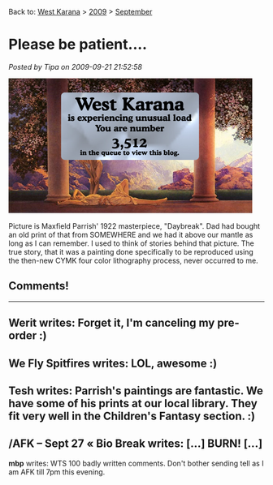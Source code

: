 Back to: [West Karana](/posts/westkarana.md) > [2009](/posts/2009/westkarana.md) > [September](./westkarana.md)
# Please be patient....

*Posted by Tipa on 2009-09-21 21:52:58*

![It's worth the wait!](../../../uploads/2009/09/bepatient.jpg "It's worth the wait!")

Picture is Maxfield Parrish' 1922 masterpiece, "Daybreak". Dad had bought an old print of that from SOMEWHERE and we had it above our mantle as long as I can remember. I used to think of stories behind that picture. The true story, that it was a painting done specifically to be reproduced using the then-new CYMK four color lithography process, never occurred to me.

## Comments!
---
**Werit** writes: Forget it, I'm canceling my pre-order :)
---
**We Fly Spitfires** writes: LOL, awesome :)
---
**Tesh** writes: Parrish's paintings are fantastic.  We have some of his prints at our local library.  They fit very well in the Children's Fantasy section.  :)
---
**/AFK &#8211; Sept 27 &laquo; Bio Break** writes: [...] BURN! [...]
---
**mbp** writes: WTS 100 badly written comments. Don't bother sending tell as I am AFK till 7pm this evening.
